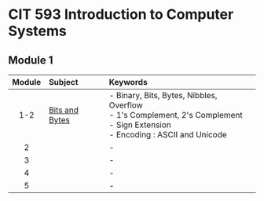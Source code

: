 # CIT 593 Introduction to Computer Systems

## Module 1
|Module|Subject|Keywords|
|:-:|:-|:-|
| 1-2|[Bits and Bytes](notes/m0102.md)|- Binary, Bits, Bytes, Nibbles, Overflow <br> - 1's Complement, 2's Complement <br> - Sign Extension <br> - Encoding : ASCII and Unicode|
| 2|[]()|- |
| 3|[]()|- |
| 4|[]()|- |
| 5|[]()|- |